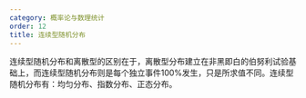 ```yaml
---
category: 概率论与数理统计
order: 12
title: 连续型随机分布
---
```


连续型随机分布和离散型的区别在于，离散型分布建立在非黑即白的伯努利试验基础上，而连续型随机分布则是每个独立事件100%发生，只是所求值不同。连续型随机分布有：均匀分布、指数分布、正态分布。